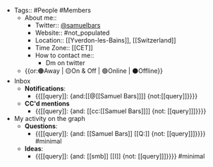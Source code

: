 - Tags:: #People #Members
    - About me::
        - Twitter:: [@samuelbars](https://twitter.com/samuelbars)
        - Website:: #not_populated 
        - Location:: [[Yverdon-les-Bains]], [[Switzerland]]
        - Time Zone:: [[CET]]
        - How to contact me::
            - Dm on twitter
    - {{or:🟠Away | 🟡On & Off | 🟢Online | ⚫️Offline}}
- Inbox
    - **Notifications**:
        - {{[[query]]: {and:[[@[[Samuel Bars]]]] {not:[[query]]}}}}
    - **CC'd mentions**
        - {{[[query]]: {and: [[cc:[[Samuel Bars]]]] {not: [[query]]]}}}}
- My activity on the graph
    - **Questions**:
        - {{[[query]]: {and: [[Samuel Bars]] [[Q:]] {not: [[query]]]}}}} #minimal
    - **Ideas**:
        - {{[[query]]: {and: [[smb]] [[I]] {not: [[query]]]}}}} #minimal

